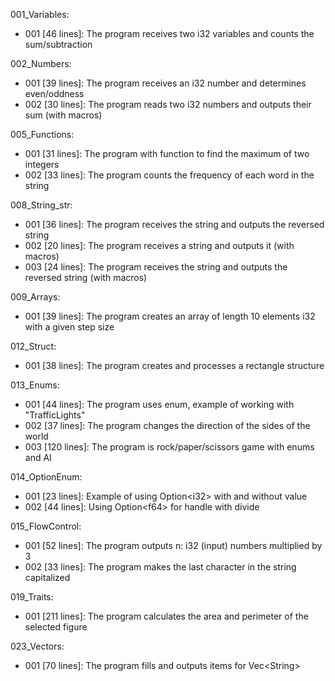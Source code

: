 001_Variables:  
- 001 [46 lines]: The program receives two i32 variables and counts the sum/subtraction  

002_Numbers:  
- 001 [39 lines]: The program receives an i32 number and determines even/oddness  
- 002 [30 lines]: The program reads two i32 numbers and outputs their sum (with macros)  

005_Functions:  
- 001 [31 lines]: The program with function to find the maximum of two integers  
- 002 [33 lines]: The program counts the frequency of each word in the string   

008_String_str:  
- 001 [36 lines]: The program receives the string and outputs the reversed string  
- 002 [20 lines]: The program receives a string and outputs it (with macros)   
- 003 [24 lines]: The program receives the string and outputs the reversed string (with macros)  

009_Arrays:  
- 001 [39 lines]: The program creates an array of length 10 elements i32 with a given step size  

012_Struct:  
- 001 [38 lines]: The program creates and processes a rectangle structure    

013_Enums:  
- 001 [44 lines]: The program uses enum, example of working with "TrafficLights"      
- 002 [37 lines]: The program changes the direction of the sides of the world  
- 003 [120 lines]: The program is rock/paper/scissors game with enums and AI    

014_OptionEnum:  
- 001 [23 lines]: Example of using Option\<i32\> with and without value    
- 002 [44 lines]: Using Option\<f64\> for handle with divide  

015_FlowControl:  
- 001 [52 lines]: The program outputs n: i32 (input) numbers multiplied by 3      
- 002 [33 lines]: The program makes the last character in the string capitalized   

019_Traits:  
- 001 [211 lines]: The program calculates the area and perimeter of the selected figure        

023_Vectors:  
- 001 [70 lines]: The program fills and outputs items for Vec\<String\>        


